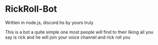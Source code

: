 # RickRoll-Bot
Written in node.js, discord.hs by yours truly

This is a bot a quite simple one most people will find to their liking all you say is rick and he will join your voice channel and rick roll you
